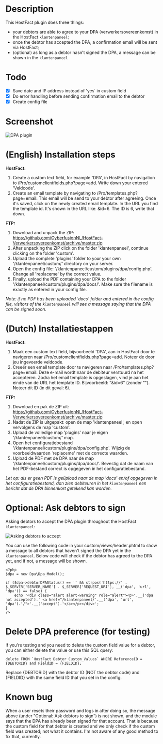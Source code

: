 # Description

This HostFact plugin does three things:
- your debtors are able to agree to your DPA (verwerkersovereenkomst) in the HostFact `klantenpaneel`;
- once the debtor has accepted the DPA, a confirmation email will be sent via HostFact;
- (optional) as long as a debtor hasn't signed the DPA, a message can be shown in the `klantenpaneel`

# Todo
- [x] Save date and IP address instead of 'yes' in custom field
- [x] Do error handling before sending confirmation email to the debtor
- [x] Create config file

# Screenshot

![DPA plugin](https://i.imgur.com/wtMLjBs.png)


# (English) Installation steps

**HostFact:**
1. Create a custom text field, for example 'DPA', in HostFact by navigation to /Pro/customclientfields.php?page=add. Write down your entered 'Veldcode'.
2. Create an email template by navigating to /Pro/templates.php?page=email. This email will be send to your debtor after agreeing. Once it's saved, click on the newly created email template. In the URL you find the template id. It's shown in the URL like: &id=6. The ID is 6, write that down.

**FTP:**
1. Download and unpack the ZIP: https://github.com/CyberfusionNL/HostFact-Verwerkersovereenkomst/archive/master.zip
2. After unpacking the ZIP click on the folder 'klantenpaneel', continue clicking on the folder 'custom'.
3. Upload the complete 'plugins' folder to your your own '/klantenpaneel/custom/' directory on your server.
4. Open the config file: '/klantenpaneel/custom/plugins/dpa/config.php'. Change all 'replaceme' by the correct value.
5. Finally, upload the PDF containing your DPA to the folder '/klantenpaneel/custom/plugins/dpa/docs/'. Make sure the filename is exactly as entered in your config file.

*Note: if no PDF has been uploaded 'docs' folder and entered in the config file, visitors of the `klantenpaneel` will see a message saying that the DPA can be signed soon.*

# (Dutch) Installatiestappen

**HostFact:**
1. Maak een custom text field, bijvoorbeeld 'DPA', aan in HostFact door te navigeren naar /Pro/customclientfields.php?page=add. Noteer de door jou ingevoerde veldcode.
2. Creeër een email template door te navigeren naar /Pro/templates.php?page=email. Deze e-mail wordt naar de debiteur verstuurd na het accepteren. Zodra het email template is opgeslagen, vind je aan het einde van de URL het template ID. Bijvoorbeeld: "&id=6" (zonder ""). Noteer dit ID (in dit geval: 6).

**FTP:**
1. Download en pak de ZIP uit: https://github.com/CyberfusionNL/HostFact-Verwerkersovereenkomst/archive/master.zip
2. Nadat de ZIP is uitgepakt: open de map 'klantenpaneel', en open vervolgens de map 'custom'.
3. Upload de volledige map 'plugins' naar je eigen '/klantenpaneel/custom/' map.
4. Open het configuratiebestand '/klantenpaneel/custom/plugins/dpa/config.php'. Wijzig de voorbeeldwaarden 'replaceme' met de correcte waarden.
5. Upload de PDF met de DPA naar de map '/klantenpaneel/custom/plugins/dpa/docs/'. Bevestig dat de naam van het PDF-bestand correct is opgegeven in het configuratiebestand.

*Let op: als er geen PDF is geüpload naar de map 'docs' en/of opgegeven in het configuratiebestand, dan zien debiteuren in het `klantenpaneel` een bericht dat de DPA binnenkort getekend kan worden.*

# Optional: Ask debtors to sign
Asking debtors to accept the DPA plugin throughout the HostFact `klantenpaneel`:

![Asking debtors to accept](https://i.imgur.com/LX3OR9A.png)

You can use the following code in your custom/views/header.phtml to show a message to all debtors that haven't signed the DPA yet in the `klantenpaneel`. Below code will check if the debtor has agreed to the DPA yet, and if not, a message will be shown.

    <?php
    $dpa = new Dpa\Dpa_Model();

    if ($dpa->debtorDPAStatus() == '' && strpos('https://' . $_SERVER['SERVER_NAME'] . $_SERVER['REQUEST_URI'], __('dpa', 'url', 'dpa')) == false) {
        echo '<div class="alert alert-warning" role="alert"><p>'.__('dpa not accepted').' <a href="/klantenpaneel/'.__('dpa', 'url', 'dpa').'/">'.__('accept').'</a></p></div>';
    }
    ?>

# Delete DPA preference (for testing)

If you're testing and you need to delete the custom field value for a debtor, you can either delete the value or use this SQL query:

    delete FROM `HostFact_Debtor_Custom_Values` WHERE ReferenceID = {DEBTORID} and FieldID = {FIELDID};

Replace {DEBTORID} with the debtor ID (NOT the debtor code) and {FIELDID} with the same field ID that you set in the config.

# Known bug

When a user resets their password and logs in after doing so, the message above (under "Optional: Ask debtors to sign") is not shown, and the module says that the DPA has already been signed for that account. That is because the custom field for that debtor is created and we only check if the custom field was created; not what it contains. I'm not aware of any good method to fix that, currently.
